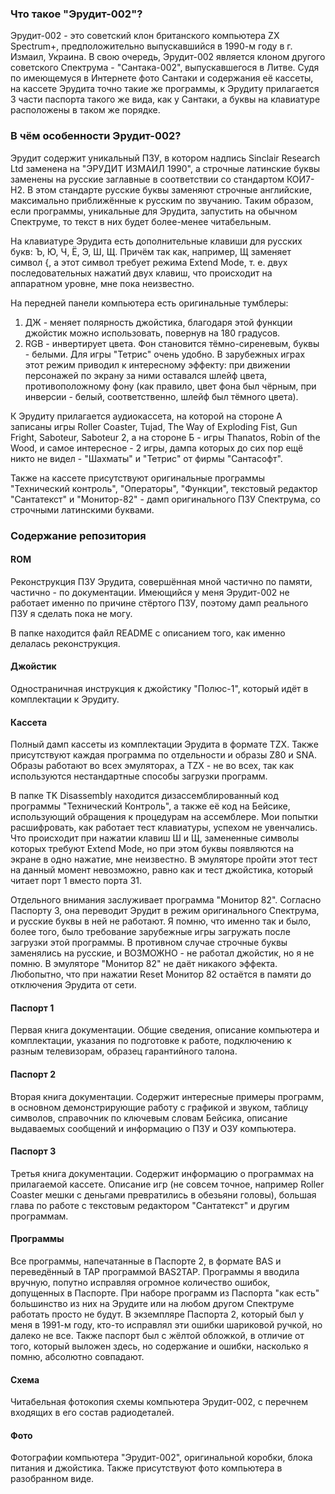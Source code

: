### Что такое "Эрудит-002"?

Эрудит-002 - это советский клон британского компьютера ZX Spectrum+, предположительно выпускавшийся в 1990-м году в г. Измаил, Украина. В свою очередь, Эрудит-002 является клоном другого советского Спектрума - "Сантака-002", выпускавшегося в Литве. Судя по имеющемуся в Интернете фото Сантаки и содержания её кассеты, на кассете Эрудита точно такие же программы, к Эрудиту прилагается 3 части паспорта такого же вида, как у Сантаки, а буквы на клавиатуре расположены в таком же порядке.

### В чём особенности Эрудит-002?

Эрудит содержит уникальный ПЗУ, в котором надпись Sinclair Research Ltd заменена на "ЭРУДИТ   ИЗМАИЛ    1990", а строчные латинские буквы заменены на русские заглавные в соответствии со стандартом КОИ7-Н2. В этом стандарте русские буквы заменяют строчные английские, максимально приближённые к русским по звучанию. Таким образом, если программы, уникальные для Эрудита, запустить на обычном Спектруме, то текст в них будет более-менее читабельным. 

На клавиатуре Эрудита есть дополнительные клавиши для русских букв: Ъ, Ю, Ч, Ё, Э, Ш, Щ. Причём так как, например, Щ заменяет символ {, а этот символ требует режима Extend Mode, т. е. двух последовательных нажатий двух клавиш, что происходит на аппаратном уровне, мне пока неизвестно.

На передней панели компьютера есть оригинальные тумблеры:

1. ДЖ - меняет полярность джойстика, благодаря этой функции джойстик можно использовать, повернув на 180 градусов. 
2. RGB - инвертирует цвета. Фон становится тёмно-сиреневым, буквы - белыми. Для игры "Тетрис" очень удобно. В зарубежных играх этот режим приводил к интересному эффекту: при движении персонажей по экрану за ними оставался шлейф цвета, противоположному фону (как правило, цвет фона был чёрным, при инверсии - белый, соответственно, шлейф был тёмного цвета).

К Эрудиту прилагается аудиокассета, на которой на стороне А записаны игры Roller Coaster, Tujad, The Way of Exploding Fist, Gun Fright, Saboteur, Saboteur 2, а на стороне Б - игры Thanatos, Robin of the Wood, и самое интересное - 2 игры, дампа которых до сих пор ещё никто не видел - "Шахматы" и "Тетрис" от фирмы "Сантасофт".

Также на кассете присутствуют оригинальные программы "Технический контроль", "Операторы", "Функции", текстовый редактор "Сантатекст" и "Монитор-82" - дамп оригинального ПЗУ Спектрума, со строчными латинскими буквами.

### Содержание репозитория

#### ROM

Реконструкция ПЗУ Эрудита, совершённая мной частично по памяти, частично - по документации. Имеющийся у меня Эрудит-002 не работает именно по причине стёртого ПЗУ, поэтому дамп реального ПЗУ я сделать пока не могу.

В папке находится файл README с описанием того, как именно делалась реконструкция.

#### Джойстик

Одностраничная инструкция к джойстику "Полюс-1", который идёт в комплектации к Эрудиту.

#### Кассета

Полный дамп кассеты из комплектации Эрудита в формате TZX. Также присутствуют каждая программа по отдельности и образы Z80 и SNA. Образы работают во всех эмуляторах, а TZX - не во всех, так как используются нестандартные способы загрузки программ.

В папке TK Disassembly находится дизассемблированный код программы "Технический Контроль", а также её код на Бейсике, использующий обращения к процедурам на ассемблере. Мои попытки расшифровать, как работает тест клавиатуры, успехом не увенчались. Что происходит при нажатии клавиш Ш и Щ, замененные символы которых требуют Extend Mode, но при этом буквы появляются на экране в одно нажатие, мне неизвестно. В эмуляторе пройти этот тест на данный момент невозможно, равно как и тест джойстика, который читает порт 1 вместо порта 31.

Отдельного внимания заслуживает программа "Монитор 82". Согласно Паспорту 3, она переводит Эрудит в режим оригинального Спектрума, и русские буквы в ней не работают. Я помню, что именно так и было, более того, было требование зарубежные игры загружать после загрузки этой программы. В противном случае строчные буквы заменялись на русские, и ВОЗМОЖНО - не работал джойстик, но я не помню. В эмуляторе "Монитор 82" не даёт никакого эффекта. Любопытно, что при нажатии Reset Монитор 82 остаётся в памяти до отключения Эрудита от сети.

#### Паспорт 1

Первая книга документации. Общие сведения, описание компьютера и комплектации, указания по подготовке к работе, подключению к разным телевизорам, образец гарантийного талона.

#### Паспорт 2

Вторая книга документации. Содержит интересные примеры программ, в основном демонстрирующие работу с графикой и звуком, таблицу символов, справочник по ключевым словам Бейсика, описание выдаваемых сообщений и информацию о ПЗУ и ОЗУ компьютера.

#### Паспорт 3

Третья книга документации. Содержит информацию о программах на прилагаемой кассете. Описание игр (не совсем точное, например Roller Coaster мешки с деньгами превратились в обезьяни головы), большая глава по работе с текстовым редактором "Сантатекст" и другим программам.

#### Программы

Все программы, напечатанные в Паспорте 2, в формате BAS и переведённый в TAP программой BAS2TAP. Программы я вводила вручную, попутно исправляя огромное количество ошибок, допущенных в Паспорте. При наборе программ из Паспорта "как есть" большинство из них на Эрудите или на любом другом Спектруме работать просто не будут. В экземпляре Паспорта 2, который был у меня в 1991-м году, кто-то исправлял эти ошибки шариковой ручкой, но далеко не все. Также паспорт был с жёлтой обложкой, в отличие от того, который выложен здесь, но содержание и ошибки, насколько я помню, абсолютно совпадают.

#### Схема

Читабельная фотокопия схемы компьютера Эрудит-002, с перечнем входящих в его состав радиодеталей.

#### Фото

Фотографии компьютера "Эрудит-002", оригинальной коробки, блока питания и джойстика. Также присутствуют фото компьютера в разобранном виде.